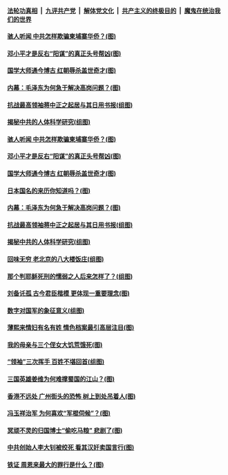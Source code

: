 

####  [法轮功真相](../../../../basic/blob/master/README.md?t=03210601) &nbsp;|&nbsp; [九评共产党](../../../../9ping.md/blob/master/README.md?t=03210601) &nbsp;|&nbsp; [解体党文化](../../../../jtdwh.md/blob/master/README.md?t=03210601)  &nbsp;|&nbsp; [共产主义的终极目的](../../../../gczydzjmd.md/blob/master/README.md?t=03210601) &nbsp;|&nbsp; [魔鬼在统治我们的世界](../../../../mgztzwmdsj.md/blob/master/README.md?t=03210601) 

#### [骇人听闻 中共怎样欺骗柬埔寨华侨？(图)](../pages/p6/965124.md?t=03210601) 

#### [邓小平才是反右“阳谋”的真正头号帮凶(图)](../pages/p6/965632.md?t=03210601) 

#### [国学大师通今博古 红朝辱杀盖世奇才(图)](../pages/p6/964105.md?t=03210601) 

#### [内幕：毛泽东为何急于解决高岗问题？(图)](../pages/p6/965355.md?t=03210601) 

#### [抗战最高领袖蒋中正之起居与其日用书报(组图)](../pages/p6/965463.md?t=03210601) 

#### [揭秘中共的人体科学研究(组图)](../pages/p6/965811.md?t=03210601) 

#### [骇人听闻 中共怎样欺骗柬埔寨华侨？(图)](../pages/p6/965124.md?t=03210601) 

#### [邓小平才是反右“阳谋”的真正头号帮凶(图)](../pages/p6/965632.md?t=03210601) 

#### [国学大师通今博古 红朝辱杀盖世奇才(图)](../pages/p6/964105.md?t=03210601) 

#### [日本国名的来历你知道吗？(图)](../pages/p6/966087.md?t=03210601) 

#### [内幕：毛泽东为何急于解决高岗问题？(图)](../pages/p6/965355.md?t=03210601) 

#### [抗战最高领袖蒋中正之起居与其日用书报(组图)](../pages/p6/965463.md?t=03210601) 

#### [揭秘中共的人体科学研究(组图)](../pages/p6/965811.md?t=03210601) 

#### [回味无穷 老北京的八大楼饭庄(组图)](../pages/p6/966003.md?t=03210601) 

#### [那个判耶稣死刑的懦弱之人后来怎样了？(组图)](../pages/p6/965704.md?t=03210601) 

#### [刘备讬孤 古今君臣楷模 更体现一重要理念(图)](../pages/p6/965707.md?t=03210601) 

#### [数字对国军的象征意义(组图)](../pages/p6/964367.md?t=03210601) 

#### [薄熙来情妇有名有姓 情色档案最引高层注目(图)](../pages/p6/965200.md?t=03210601) 

#### [我的母亲与三个侄女大饥荒饿死(图)](../pages/p6/965464.md?t=03210601) 

#### [“领袖”三次挥手 百姓不堪回首(组图)](../pages/p6/963455.md?t=03210601) 

#### [三国英雄姜维为何难撑蜀国的江山？(图)](../pages/p6/965705.md?t=03210601) 

#### [香港不远处 广州街头的恐怖 树上到处吊着人(图)](../pages/p6/965137.md?t=03210601) 

#### [冯玉祥治军 为何喜欢“军棍伺候”？(图)](../pages/p6/965223.md?t=03210601) 

#### [冥顽不灵的归国博士“偷吃马粮” 悲剧了(图)](../pages/p6/965121.md?t=03210601) 

#### [中共创始人李大钊被绞死 看其汉奸卖国言行(图)](../pages/p6/964794.md?t=03210601) 

#### [铁证 周恩来最大的罪行是什么？(图)](../pages/p6/965515.md?t=03210601) 

